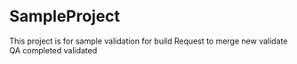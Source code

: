 # SampleProject
This project is for sample 
validation for build
Request to merge
new validate
QA completed
validated

